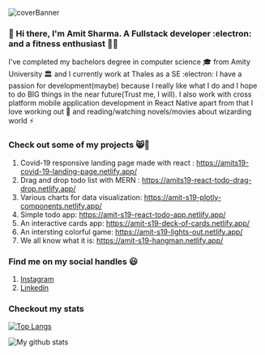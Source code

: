 ![coverBanner](https://user-images.githubusercontent.com/46066481/96243977-1a58d200-0fc3-11eb-9340-aa18eb714230.png)


### 👋 Hi there, I'm Amit Sharma. A Fullstack developer :electron:  and a fitness enthusiast 🏃‍♂️
I've completed my bachelors degree in computer science 🎓 from Amity University 🏛️
and I currently work at Thales as a SE :electron:
I have a passion for development(maybe) because I really like what I do and I hope to do BIG things in the near future(Trust me, I will). I also work with cross platform mobile application development in React Native 
apart from that I love working out :running: and reading/watching novels/movies about 
wizarding world :zap:

### Check out some of my  projects 😸🖤
1) Covid-19 responsive landing page made with react : https://amits19-covid-19-landing-page.netlify.app/
2) Drag and drop todo list with MERN : https://amits19-react-todo-drag-drop.netlify.app/
3) Various charts for data visualization: https://amit-s19-plotly-components.netlify.app/
4) Simple todo app: https://amit-s19-react-todo-app.netlify.app/
5) An interactive cards app: https://amit-s19-deck-of-cards.netlify.app/
6) An intersting colorful game: https://amit-s19-lights-out.netlify.app/
7) We all know what it is: https://amit-s19-hangman.netlify.app/


### Find me on my social handles :smiley:

1) [Instagram](https://www.instagram.com/__.the.666.th.__)
2) [Linkedin](https://www.linkedin.com/in/amit-sharma-361a39174/)

### Checkout my stats
[![Top Langs](https://github-readme-stats.vercel.app/api/top-langs/?username=amit-s19)](https://github.com/anuraghazra/github-readme-stats)

![My github stats](https://github-readme-stats.vercel.app/api?username=amit-s19&show_icons=true&theme=great-gatsby)
